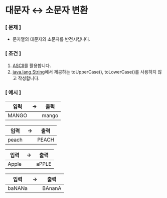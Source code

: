 # 대문자 ↔️ 소문자 변환

### [ 문제 ]

- 문자열의 대문자와 소문자를 반전시킵니다.

### [ 조건 ]

1. [ASCII](https://www.ascii-code.com/)를 활용합니다.
2. [java.lang.String](https://docs.oracle.com/en/java/javase/11/docs/api/java.base/java/lang/String.html)에서 제공하는 toUpperCase(), toLowerCase()를 사용하지 않고 작성합니다.

### [ 예시 ]

|입력|->|출력|
|:---:|---|:---:|
|MANGO||mango|

|입력|->|출력|
|:---:|---|:---:|
|peach||PEACH|

|입력|->|출력|
|:---:|---|:---:|
|Apple||aPPLE|

|입력|->|출력|
|:---:|---|:---:|
|baNANa||BAnanA|